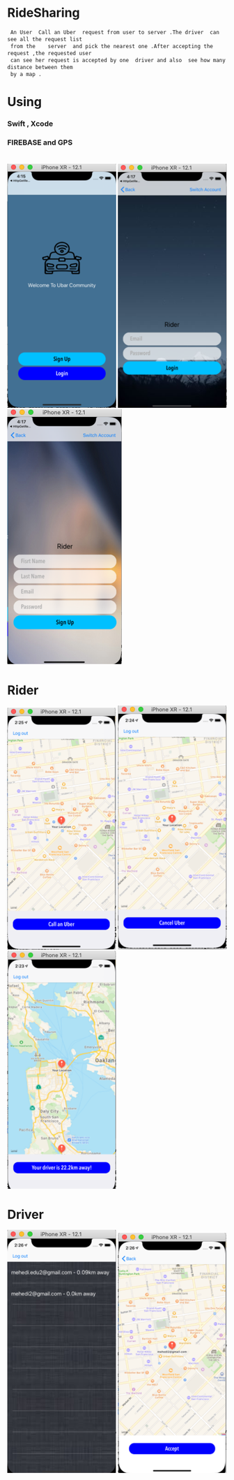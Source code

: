 #    RideSharing 

     An User  Call an Uber  request from user to server .The driver  can see all the request list  
     from the    server  and pick the nearest one .After accepting the request ,the requested user   
     can see her request is accepted by one  driver and also  see how many distance between them                                      
     by a map .   
     
   
 #  Using 
 ### Swift , Xcode
 ### FIREBASE  and GPS 


#


<img src="RideSharing/image/Screenshot 2020-01-06 at 4.16.58 pm.png" width="250dp" hight="500dp">                  <img 
src="RideSharing/image/Screenshot 2020-01-06 at 4.17.15 pm.png" width="250dp" hight="500dp">                       <img 
src="RideSharing/image/Screenshot 2020-01-06 at 4.17.42 pm.png">       


# Rider
<img  src="RideSharing/image/Screenshot 2020-01-21 at 2.25.22 am.png" width="250dp" hight="500dp">                <img 
src="RideSharing/image/Screenshot 2020-01-21 at 2.25.03 am.png" width="250dp" hight="500dp">                      <img src="RideSharing/image/Screenshot 2020-01-21 at 2.24.04 am.png" width="250dp" hight="500dp">


# Driver

<img src="RideSharing/image/Screenshot 2020-01-21 at 2.26.10 am.png" width="250dp" hight="500dp">                       <img 
src="RideSharing/image/Screenshot 2020-01-21 at 2.26.33 am.png" width="250dp" hight="500dp">
